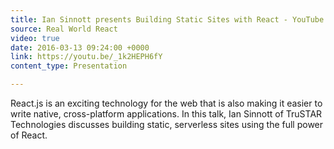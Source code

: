 ```yaml
---
title: Ian Sinnott presents Building Static Sites with React - YouTube
source: Real World React
video: true
date: 2016-03-13 09:24:00 +0000
link: https://youtu.be/_1k2HEPH6fY
content_type: Presentation

---
```

React.js is an exciting technology for the web that is also making it easier to write native, cross-platform applications. In this talk, Ian Sinnott of TruSTAR Technologies discusses building static, serverless sites using the full power of React.

